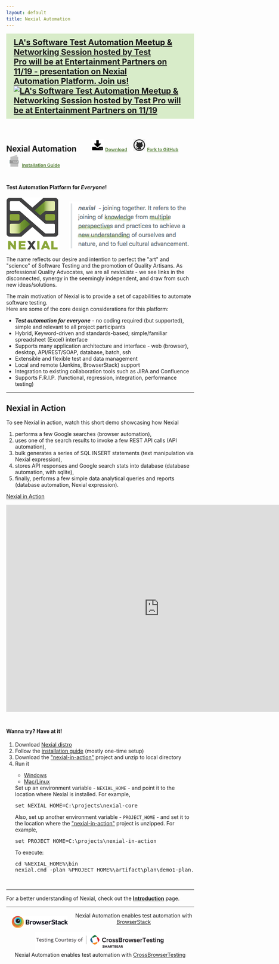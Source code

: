 ```yaml
---
layout: default
title: Nexial Automation
---
```


<style>
#nexial-automation { padding: 5px 0; margin-bottom: 35px; }

.top-link { font-size: 9pt !important; margin-bottom: 20px; padding: 0 0 0 30px !important; vertical-align: middle; }
.top-link a { background: none !important; color: #5d8540; font-weight: bold; }
.top-link img { border: none; box-shadow: none !important; width: 32px; margin: 5px !important; vertical-align: bottom; }
</style>

<div style="background-color:rgba(180,220,150,0.5);padding:10px 20px;font-size: 16pt;font-weight: bold">
<a href="https://www.meetup.com/TestPro-Los-Angeles/events/266061271/" style="background-color:transparent !important;">
LA's Software Test Automation Meetup & Networking Session hosted by Test<br/> 
Pro will be at Entertainment Partners on 11/19 - presentation on Nexial <br/>
Automation Platform. Join us!
<br/>
<img src="https://media.licdn.com/dms/image/C4E22AQECm_jTOKn8Aw/feedshare-shrink_800/0?e=1576713600&v=beta&t=qeM4ntVvsfkoQBEuiAd3_lSRfnHEzFWMua8hNPxjs2U" alt="LA's Software Test Automation Meetup & Networking Session hosted by Test Pro will be at Entertainment Partners on 11/19"/>
</a>
</div>
<br/>

<h2 id="nexial-automation">
Nexial Automation
<span class="top-link">
<a href="https://github.com/nexiality/nexial-core/releases"><img src="image/download.png">Download</a> &nbsp;&nbsp;
<a href="https://github.com/nexiality/nexial-core/"><img src="image/github.jpg">Fork to GitHub</a> &nbsp;&nbsp;
<a href="https://nexiality.github.io/documentation/userguide/InstallingNexial"><img src="image/install-manual-icon.png">Installation Guide</a>
</span>
<br/>
</h2>

#### Test Automation Platform for _Everyone_! 

<img src="image/logo-x.png" alt="Nexial" style="box-shadow:none"/>
&nbsp;&nbsp;&nbsp;&nbsp;&nbsp;
<img src="image/nexial-caption.png" alt="Test Automation Platform for Everyone" style="box-shadow:none"/>

The name reflects our desire and intention to perfect the "art" and "science" of Software Testing and the promotion of 
Quality Artisans.  As professional Quality Advocates, we are all _nexialists_ - we see links in the disconnected, 
synergy in the seemingly independent, and draw from such new ideas/solutions.

The main motivation of Nexial is to provide a set of capabilities to automate software testing.  
Here are some of the core design considerations for this platform:

- ***Test automation for everyone*** - no coding required (but supported), simple and 
  relevant to all project participants
- Hybrid, Keyword-driven and standards-based; simple/familiar spreadsheet (Excel) interface
- Supports many application architecture and interface - web (browser), desktop, API/REST/SOAP, database, batch, ssh
- Extensible and flexible test and data management
- Local and remote (Jenkins, BrowserStack) support
- Integration to existing collaboration tools such as JIRA and Confluence
- Supports F.R.I.P. (functional, regression, integration, performance testing)

---------------------------------------------

## Nexial in Action
To see Nexial in action, watch this short demo showcasing how Nexial 
1. performs a few Google searches (browser automation), 
2. uses one of the search results to invoke a few REST API calls (API automation),
3. bulk generates a series of SQL INSERT statements (text manipulation via Nexial expression),
4. stores API responses and Google search stats into database (database automation, with sqlite),
5. finally, performs a few simple data analytical queries and reports (database automation, Nexial expression). 

[Nexial in Action](https://www.youtube.com/watch?v=b372XikN1YU&cc_lang_pref=en&cc_load_policy=1)
<iframe width="820" height="555" src="https://www.youtube-nocookie.com/embed/b372XikN1YU?cc_lang_pref=en&cc_load_policy=1" 
  frameborder="0" style="margin-bottom:20px" allow="autoplay; encrypted-media" allowfullscreen></iframe>

#### Wanna try? Have at it!
<ol>
<li>
  Download <a href="https://github.com/nexiality/nexial-core/releases">Nexial distro</a>
</li>
<li>
  Follow the <a href="https://nexiality.github.io/documentation/userguide/InstallingNexial">installation guide</a> 
  (mostly one-time setup)
</li>
<li>
  Download the <a href="nexial-in-action.zip">"nexial-in-action"</a> project and unzip to local directory
</li>
<li>Run it
<div class="tabs">
    <ul class="tab-links tabs-collapsed">
        <li class="active"><a href="#tabwin">Windows</a></li>
        <li><a href="#tabmac">Mac/Linux</a></li>
    </ul>
    <div class="tab-content">
        <div id="tabwin" class="tab active">
        Set up an environment variable - <code>NEXIAL_HOME</code> - and point it to the location where Nexial is 
        installed. For example,
<pre>set NEXIAL_HOME=C:\projects\nexial-core</pre>
        Also, set up another environment variable - <code>PROJECT_HOME</code> - and set it to the location where 
        the <a href="nexial-in-action.zip">"nexial-in-action"</a> project is unzipped. For example,
<pre>set PROJECT_HOME=C:\projects\nexial-in-action</pre>
        To execute:
<pre>
cd %NEXIAL_HOME%\bin
nexial.cmd -plan %PROJECT_HOME%\artifact\plan\demo1-plan.xlsx
</pre>
        </div>
        <div id="tabmac" class="tab" style= "display:none;">
        Set up an environment variable - <code>NEXIAL_HOME</code> - and point it to the location where Nexial is 
        installed. For example,
<pre>export NEXIAL_HOME=~/projects/nexial-core</pre>
        Also, set up another environment variable - <code>PROJECT_HOME</code> - and set it to the location where 
        the <a href="nexial-in-action.zip">"nexial-in-action"</a> project is unzipped. For example,
<pre>export PROJECT_HOME=~/projects/nexial-in-action</pre>
        To execute:
<pre>
cd $NEXIAL_HOME/bin
./nexial.sh -plan $PROJECT_HOME/artifact/plan/demo1-plan.xlsx
</pre>
        </div>
    </div>
</div>
</li>
</ol>
<br/>

---------------------------------------------

For a better understanding of Nexial, check out the **[Introduction](userguide/IntroductionAndFAQ)** page.

---------------------------------------------

<div align="center">

<div class="sponsor">
    <img src="image/browserstack/Browserstack-logo@2x.png"
        style="box-shadow:none; padding:10px 15px 10px; width:150px;" align="left"/>
    <div class="description">
        Nexial Automation enables test automation with <a href="http://browserstack.com" class="external-link" 
        target="_nexial_link">BrowserStack</a>
    </div>
</div>

<br/>

<div class="sponsor">
    <img src="image/cbt/CrossBrowserTesting-logo-small.png" style="box-shadow:none; padding:0 15px 0;" align="center"/>
    <br/>
    <div class="description" style="padding:2px 5px 20px 5px;text-align:center;">
        Nexial Automation enables test automation with <a href="http://crossbrowsertesting.com" class="external-link" 
        target="_nexial_link">CrossBrowserTesting</a>
    </div>
</div>

</div>
